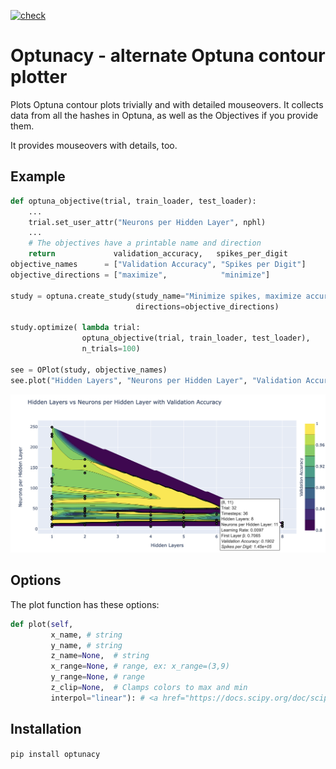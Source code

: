 [![check](https://github.com/retospect/optunacy/actions/workflows/check.yml/badge.svg)](https://github.com/retospect/optunacy/actions/workflows/check.yml)
# Optunacy - alternate Optuna contour plotter

Plots Optuna contour plots trivially and with detailed mouseovers.
It collects data from all the hashes in Optuna, as well as the Objectives if you provide them.

It provides mouseovers with details, too.

## Example

```python
def optuna_objective(trial, train_loader, test_loader):
    ...
    trial.set_user_attr("Neurons per Hidden Layer", nphl)
    ...
    # The objectives have a printable name and direction
    return             validation_accuracy,   spikes_per_digit
objective_names      = ["Validation Accuracy", "Spikes per Digit"]
objective_directions = ["maximize",            "minimize"]

study = optuna.create_study(study_name="Minimize spikes, maximize accuracy",
                            directions=objective_directions)

study.optimize( lambda trial:
                optuna_objective(trial, train_loader, test_loader),
                n_trials=100)

see = OPlot(study, objective_names)
see.plot("Hidden Layers", "Neurons per Hidden Layer", "Validation Accuracy", z_clip=(0.8,1))
```
![Sample output](images/pic1.png)


## Options
The plot function has these options:

``` python
def plot(self, 
         x_name, # string
         y_name, # string
         z_name=None,  # string
         x_range=None, # range, ex: x_range=(3,9)
         y_range=None, # range
         z_clip=None,  # Clamps colors to max and min
         interpol="linear"): # <a href="https://docs.scipy.org/doc/scipy/reference/generated/scipy.interpolate.griddata.html">interpolation method</a>
```


## Installation

```pip install optunacy```
